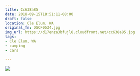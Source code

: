 ```yaml
---
title: Cc638a85
date: 2018-09-15T18:51:11-08:00
draft: false
location: Cle Elum, WA
original_fn: DSCF0534.jpg
img_url: https://d17enza3bfujl8.cloudfront.net/cc638a85.jpg 
tags:
- Cle Elum, WA
- camping
- cars

---
```


![](https://d17enza3bfujl8.cloudfront.net/cc638a85.jpg)
